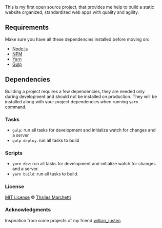 This is my first open source project, that provides me help to build a static website organized, standardized web apps with quality and agility.

## Requirements

Make sure you have all these dependencies installed before moving on:

- [Node.js](https://nodejs.org/en/)
- [NPM](https://www.npmjs.com/)
- [Yarn](https://yarnpkg.com/en/)
- [Gulp](https://gulpjs.com/)

## Dependencies

Building a project requires a few dependencies, they are needed only during development and should not be installed on production. They will be installed along with your project dependencies when running  `yarn` command.

### Tasks

- `gulp`: run all tasks for development and initialize watch for changes and a server
- `gulp deploy`: run all tasks to build

### Scripts

- `yarn dev`: run all tasks for development and initialize watch for changes and a server.
- `yarn build`: run all tasks to build.

### License

[MIT License](LICENSE.md) © [Thalles Marchetti](https://github.com/thallesmarchetti)

### Acknowledgments

Inspiration from some projects of my friend [willian_justen](https://github.com/willianjusten)
